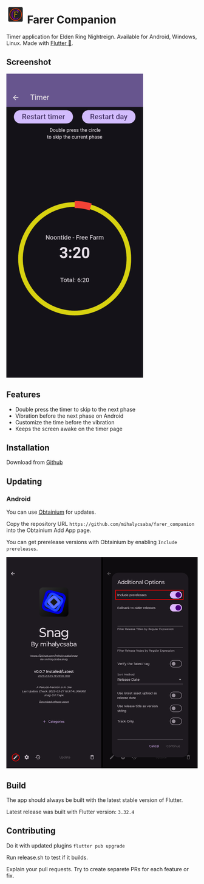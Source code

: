 # ![Farer Companion](android/app/src/main/res/mipmap-mdpi/ic_launcher.png) Farer Companion

Timer application for Elden Ring Nightreign. Available for Android, Windows, Linux. Made with [Flutter 🩵](https://flutter.dev/).

## Screenshot

![Screenshot](readme/screenshots/screenshot.png)

## Features

- Double press the timer to skip to the next phase
- Vibration before the next phase on Android
- Customize the time before the vibration
- Keeps the screen awake on the timer page

## Installation

Download from [Github](https://github.com/mihalycsaba/farer_companion/releases/latest)

## Updating

### Android

You can use [Obtainium](https://github.com/ImranR98/Obtainium) for updates.

Copy the repository URL `https://github.com/mihalycsaba/farer_companion` into the Obtainium Add App page.

You can get prerelease versions with Obtainium by enabling `Include prereleases`.

![Obtainium](readme/screenshots/obtainium.png)

## Build

The app should always be built with the latest stable version of Flutter.

Latest release was built with Flutter version: `3.32.4`

## Contributing

Do it with updated plugins `flutter pub upgrade`

Run release.sh to test if it builds.

Explain your pull requests. Try to create separete PRs for each feature or fix.
